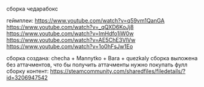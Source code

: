 сборка чедарабокс

геймплеи:
https://www.youtube.com/watch?v=q59vm1QanGA
https://www.youtube.com/watch?v=_qQXD6KoJj8
https://www.youtube.com/watch?v=ImHdfo1iW0w
https://www.youtube.com/watch?v=AE5ChE3VlVw
https://www.youtube.com/watch?v=1o0hFsJw1Eo

сборка создана: checha + Mannytko + Bara + quezkaly
сборка выложена без аттачментов, что бы получить аттачменты нужно покупать фулл сборку
контент: https://steamcommunity.com/sharedfiles/filedetails/?id=3206947542
